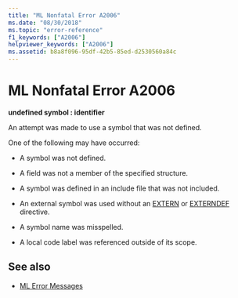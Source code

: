 ```yaml
---
title: "ML Nonfatal Error A2006"
ms.date: "08/30/2018"
ms.topic: "error-reference"
f1_keywords: ["A2006"]
helpviewer_keywords: ["A2006"]
ms.assetid: b8a8f096-95df-42b5-85ed-d2530560a84c
---
```

# ML Nonfatal Error A2006

**undefined symbol : identifier**

An attempt was made to use a symbol that was not defined.

One of the following may have occurred:

- A symbol was not defined.

- A field was not a member of the specified structure.

- A symbol was defined in an include file that was not included.

- An external symbol was used without an [EXTERN](../../assembler/masm/extern-masm.md) or [EXTERNDEF](../../assembler/masm/externdef.md) directive.

- A symbol name was misspelled.

- A local code label was referenced outside of its scope.

## See also

- [ML Error Messages](../../assembler/masm/ml-error-messages.md)
